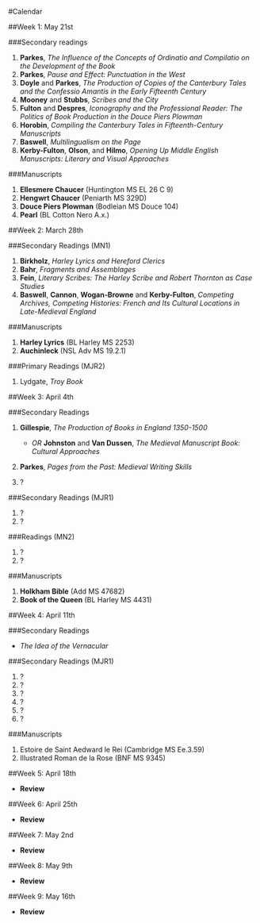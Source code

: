 #Calendar

##Week 1: May 21st

###Secondary readings

1. __Parkes__, _The Influence of the Concepts of Ordinatio and Compilatio on the Development of the Book_
2. __Parkes__, _Pause and Effect: Punctuation in the West_
3. __Doyle__ and __Parkes__, _The Production of Copies of the Canterbury Tales and the Confessio Amantis in the Early Fifteenth Century_
4. __Mooney__ and __Stubbs__, _Scribes and the City_
5. __Fulton__ and __Despres__, _Iconography and the Professional Reader: The Politics of Book Production in the Douce Piers Plowman_
6. __Horobin__, _Compiling the Canterbury Tales in Fifteenth-Century Manuscripts_
7. __Baswell__, _Multilingualism on the Page_
8. __Kerby-Fulton__, __Olson__, and __Hilmo__, _Opening Up Middle English Manuscripts: Literary and Visual Approaches_

###Manuscripts

1. __Ellesmere Chaucer__ (Huntington MS EL 26 C 9)
2. __Hengwrt Chaucer__ (Peniarth MS 329D)
3. __Douce Piers Plowman__ (Bodleian MS Douce 104)
4. __Pearl__ (BL Cotton Nero A.x.)

##Week 2: March 28th

###Secondary Readings (MN1)

1. __Birkholz__, _Harley Lyrics and Hereford Clerics_
2. __Bahr__, _Fragments and Assemblages_
3. __Fein__, _Literary Scribes: The Harley Scribe and Robert Thornton as Case Studies_
4. __Baswell__, __Cannon__, __Wogan-Browne__ and __Kerby-Fulton__, _Competing Archives, Competing Histories: French and Its Cultural Locations in Late-Medieval England_

###Manuscripts

1. __Harley Lyrics__ (BL Harley MS 2253)
2. __Auchinleck__ (NSL Adv MS 19.2.1)

###Primary Readings (MJR2)

1. Lydgate, _Troy Book_

##Week 3: April 4th

###Secondary Readings

1. __Gillespie__, _The Production of Books in England 1350-1500_
	
	- _OR_ __Johnston__ and __Van Dussen__, _The Medieval Manuscript Book: Cultural Approaches_

2. __Parkes__, _Pages from the Past: Medieval Writing Skills_

3. ?

###Secondary Readings (MJR1)

1. ?
2. ?

###Readings (MN2)

1. ?
2. ?

###Manuscripts

1. __Holkham Bible__ (Add MS 47682)
2. __Book of the Queen__ (BL Harley MS 4431)

##Week 4: April 11th

###Secondary Readings

- _The Idea of the Vernacular_

###Secondary Readings (MJR1)

1. ?
2. ?
3. ?
4. ?
5. ?
6. ?

###Manuscripts

1. Estoire de Saint Aedward le Rei (Cambridge MS Ee.3.59)
2. Illustrated Roman de la Rose (BNF MS 9345)

##Week 5: April 18th

- __Review__

##Week 6: April 25th

- __Review__

##Week 7: May 2nd

- __Review__

##Week 8: May 9th

- __Review__

##Week 9: May 16th

- __Review__